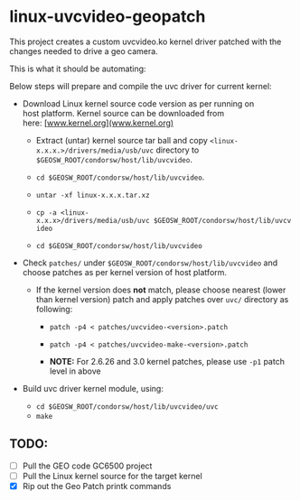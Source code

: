 # linux-uvcvideo-geopatch

This project creates a custom uvcvideo.ko kernel driver patched with the changes needed to drive a geo camera.

This is what it should be automating:

Below steps will prepare and compile the uvc driver for current kernel:

* Download Linux kernel source code version as per running on host platform. Kernel source can be downloaded from here: [www.kernel.org](www.kernel.org)

  * Extract (untar) kernel source tar ball and copy `<linux-x.x.x.>/drivers/media/usb/uvc` directory to `$GEOSW_ROOT/condorsw/host/lib/uvcvideo`. 

  * `cd $GEOSW_ROOT/condorsw/host/lib/uvcvideo`.

  * `untar -xf linux-x.x.x.tar.xz`

  * `cp -a <linux-x.x.x>/drivers/media/usb/uvc $GEOSW_ROOT/condorsw/host/lib/uvcvideo`

  * `cd $GEOSW_ROOT/condorsw/host/lib/uvcvideo`

* Check `patches/` under `$GEOSW_ROOT/condorsw/host/lib/uvcvideo` and choose patches as per kernel version of host platform. 

  * If the kernel version does **not** match, please choose nearest (lower than kernel version) patch and apply patches over `uvc/` directory as following:

    * `patch -p4 < patches/uvcvideo-<version>.patch`

    * `patch -p4 < patches/uvcvideo-make-<version>.patch`

    * **NOTE:** For 2.6.26 and 3.0 kernel patches, please use `-p1` patch level in above

* Build uvc driver kernel module, using:

  * `cd $GEOSW_ROOT/condorsw/host/lib/uvcvideo/uvc`
  * `make`

## TODO:

* [ ] Pull the GEO code GC6500 project
* [ ] Pull the Linux kernel source for the target kernel
* [X] Rip out the Geo Patch printk commands
